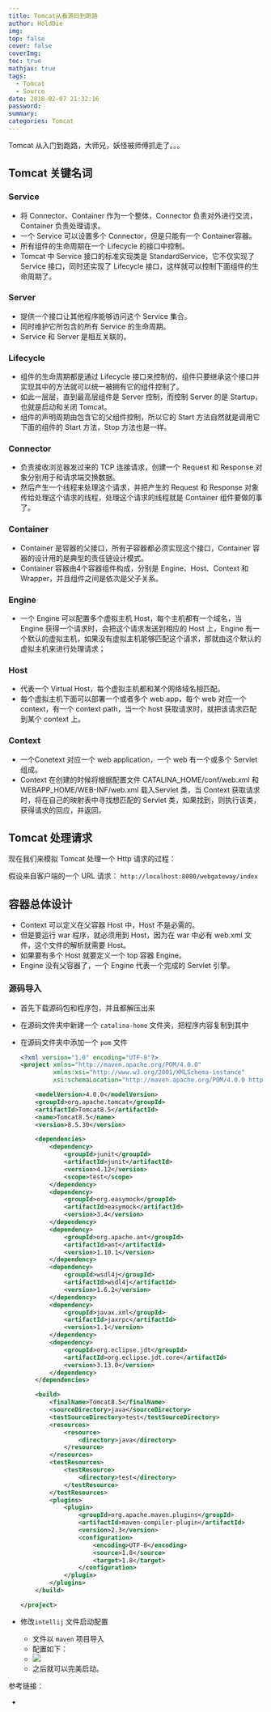 ```yaml
---
title: Tomcat从看源码到跑路
author: HoldDie
img: 
top: false
cover: false
coverImg: 
toc: true
mathjax: true
tags:
  - Tomcat
  - Source
date: 2018-02-07 21:32:16
password:
summary:  
categories: Tomcat
---
```




Tomcat 从入门到跑路，大师兄，妖怪被师傅抓走了。。。



## Tomcat 关键名词

### Service

- 将 Connector、Container 作为一个整体，Connector 负责对外进行交流，Container 负责处理请求。
- 一个 Service 可以设置多个 Connector，但是只能有一个 Container容器。
- 所有组件的生命周期在一个 Lifecycle 的接口中控制。
- Tomcat 中 Service 接口的标准实现类是 StandardService，它不仅实现了 Service 接口，同时还实现了 Lifecycle 接口，这样就可以控制下面组件的生命周期了。

### Server

- 提供一个接口让其他程序能够访问这个 Service 集合。
- 同时维护它所包含的所有 Service 的生命周期。
- Service 和 Server 是相互关联的。

### Lifecycle

- 组件的生命周期都是通过 Lifecycle 接口来控制的，组件只要继承这个接口并实现其中的方法就可以统一被拥有它的组件控制了。
- 如此一层层，直到最高层组件是 Server 控制，而控制 Server 的是 Startup，也就是启动和关闭 Tomcat。
- 组件的声明周期由包含它的父组件控制，所以它的 Start 方法自然就是调用它下面的组件的 Start 方法，Stop 方法也是一样。

### Connector

- 负责接收浏览器发过来的 TCP 连接请求，创建一个 Request 和 Response 对象分别用于和请求端交换数据。
- 然后产生一个线程来处理这个请求，并把产生的 Request 和 Response 对象传给处理这个请求的线程，处理这个请求的线程就是 Container 组件要做的事了。

### Container

- Container 是容器的父接口，所有子容器都必须实现这个接口，Container 容器的设计用的是典型的责任链设计模式。
- Container 容器由4个容器组件构成，分别是 Engine、Host、Context 和 Wrapper，并且组件之间是依次是父子关系。

### Engine

- 一个 Engine 可以配置多个虚拟主机 Host，每个主机都有一个域名，当 Engine 获得一个请求时，会把这个请求发送到相应的 Host 上，Engine 有一个默认的虚拟主机，如果没有虚拟主机能够匹配这个请求，那就由这个默认的虚拟主机来进行处理请求；

### Host

- 代表一个 Virtual Host，每个虚拟主机都和某个网络域名相匹配。
- 每个虚拟主机下面可以部署一个或者多个 web app，每个 web 对应一个 context，有一个 context path，当一个 host 获取请求时，就把该请求匹配到某个 context 上。

### Context

- 一个Conetext 对应一个 web application，一个 web 有一个或多个 Servlet 组成。
- Context 在创建的时候将根据配置文件 CATALINA_HOME/conf/web.xml 和 WEBAPP_HOME/WEB-INF/web.xml 载入Servlet 类，当 Context 获取请求时，将在自己的映射表中寻找想匹配的 Servlet 类，如果找到，则执行该类，获得请求的回应，并返回。

## Tomcat 处理请求

现在我们来模拟 Tomcat 处理一个 Http 请求的过程：

假设来自客户端的一个 URL 请求： `http://localhost:8080/webgateway/index`



## 容器总体设计

- Context 可以定义在父容器 Host 中，Host 不是必需的。
- 但是要运行 war 程序，就必须用到 Host，因为在 war 中必有 web.xml 文件，这个文件的解析就需要 Host。
- 如果要有多个 Host 就要定义一个 top 容器 Engine。
- Engine 没有父容器了，一个 Engine 代表一个完成的 Servlet 引擎。


### 源码导入

- 首先下载源码包和程序包，并且都解压出来

- 在源码文件夹中新建一个 `catalina-home` 文件夹，把程序内容复制到其中

- 在源码文件夹中添加一个 `pom` 文件

  ```xml
  <?xml version="1.0" encoding="UTF-8"?>  
  <project xmlns="http://maven.apache.org/POM/4.0.0"  
           xmlns:xsi="http://www.w3.org/2001/XMLSchema-instance"  
           xsi:schemaLocation="http://maven.apache.org/POM/4.0.0 http://maven.apache.org/xsd/maven-4.0.0.xsd">  

      <modelVersion>4.0.0</modelVersion>  
      <groupId>org.apache.tomcat</groupId>  
      <artifactId>Tomcat8.5</artifactId>  
      <name>Tomcat8.5</name>  
      <version>8.5.30</version>  

      <dependencies>  
          <dependency>  
              <groupId>junit</groupId>  
              <artifactId>junit</artifactId>  
              <version>4.12</version>  
              <scope>test</scope>  
          </dependency>  
          <dependency>  
              <groupId>org.easymock</groupId>  
              <artifactId>easymock</artifactId>  
              <version>3.4</version>  
          </dependency>  
          <dependency>  
              <groupId>org.apache.ant</groupId>  
              <artifactId>ant</artifactId>  
              <version>1.10.1</version>  
          </dependency>  
          <dependency>  
              <groupId>wsdl4j</groupId>  
              <artifactId>wsdl4j</artifactId>  
              <version>1.6.2</version>  
          </dependency>  
          <dependency>  
              <groupId>javax.xml</groupId>  
              <artifactId>jaxrpc</artifactId>  
              <version>1.1</version>  
          </dependency>  
          <dependency>  
              <groupId>org.eclipse.jdt</groupId>  
              <artifactId>org.eclipse.jdt.core</artifactId>  
              <version>3.13.0</version>  
          </dependency>  
      </dependencies>  

      <build>  
          <finalName>Tomcat8.5</finalName>  
          <sourceDirectory>java</sourceDirectory>  
          <testSourceDirectory>test</testSourceDirectory>  
          <resources>  
              <resource>  
                  <directory>java</directory>  
              </resource>  
          </resources>  
          <testResources>  
              <testResource>  
                  <directory>test</directory>  
              </testResource>  
          </testResources>  
          <plugins>  
              <plugin>  
                  <groupId>org.apache.maven.plugins</groupId>  
                  <artifactId>maven-compiler-plugin</artifactId>  
                  <version>2.3</version>  
                  <configuration>  
                      <encoding>UTF-8</encoding>  
                      <source>1.8</source>  
                      <target>1.8</target>  
                  </configuration>  
              </plugin>  
          </plugins>  
      </build>  

  </project>  
  ```

- 修改`intellij` 文件启动配置 

  - 文件以 `maven` 项目导入
  - 配置如下：
  - ![](https://www.holddie.com/img/20200105145238.png)
  - 之后就可以完美启动。




参考链接：

- [Tomcat 8 源码学习一之导入到IDEA]: http://emacsist.github.io/tags/#Tomcat%E6%BA%90%E7%A0%81

